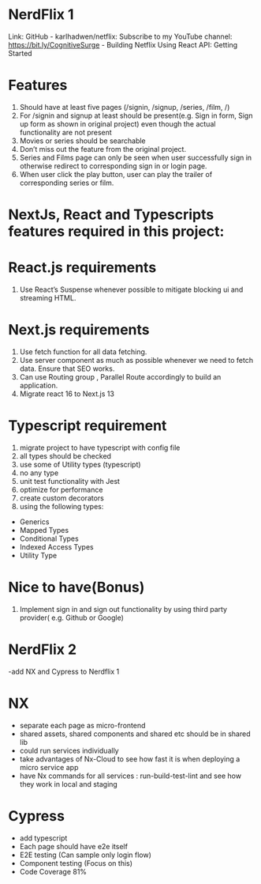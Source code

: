 # NerdFlix 1

Link: GitHub - karlhadwen/netflix: Subscribe to my YouTube channel: https://bit.ly/CognitiveSurge - Building Netflix Using React 
API: Getting Started 

# Features
1. Should have at least five pages (/signin, /signup, /series, /film, /)
2. For /signin and signup at least should be present(e.g. Sign in form, Sign up form as shown in original project) even though the actual functionality are not present
3. Movies or series should be searchable
4. Don’t miss out the feature from the original project.
5. Series and Films page can only be seen when user successfully sign in otherwise redirect to corresponding sign in or login page.
6. When user click the play button, user can play the trailer of corresponding series or film.

# NextJs, React and Typescripts features required in this project:

# React.js requirements
1. Use React’s Suspense whenever possible to mitigate blocking ui and streaming HTML.

# Next.js requirements
1. Use fetch function for all data fetching. 
2. Use server component as much as possible whenever we need to fetch data. Ensure that SEO works.
3. Can use Routing group , Parallel Route accordingly to build an application.
4. Migrate react 16 to Next.js 13

# Typescript requirement
1. migrate project to have typescript with config file
2. all types should be checked
3. use some of Utility types (typescript)
4. no any type
5. unit test functionality with Jest
6. optimize for performance
7. create custom decorators
8. using the following types:
- Generics
- Mapped Types
- Conditional Types
- Indexed Access Types
- Utility Type

# Nice to have(Bonus)
1. Implement sign in and sign out functionality by using third party provider( e.g. Github or Google)



# NerdFlix 2
-add NX and Cypress to Nerdflix 1 


# NX

- separate each page as micro-frontend
- shared assets, shared components and shared etc should be in shared lib
- could run services individually 
- take advantages of Nx-Cloud to see how fast it is when deploying a micro service app
- have Nx commands for all services : run-build-test-lint and see how they work in local and staging

# Cypress

- add typescript
- Each page should have e2e itself
- E2E testing (Can sample only login flow)
- Component testing (Focus on this)
- Code Coverage 81%